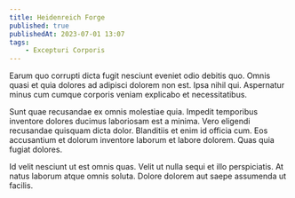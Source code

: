 ```yaml
---
title: Heidenreich Forge
published: true
publishedAt: 2023-07-01 13:07
tags:
    - Excepturi Corporis
---
```


Earum quo corrupti dicta fugit nesciunt eveniet odio debitis quo. Omnis quasi et quia dolores ad adipisci dolorem non est. Ipsa nihil qui. Aspernatur minus cum cumque corporis veniam explicabo et necessitatibus.

Sunt quae recusandae ex omnis molestiae quia. Impedit temporibus inventore dolores ducimus laboriosam est a minima. Vero eligendi recusandae quisquam dicta dolor. Blanditiis et enim id officia cum. Eos accusantium et dolorum inventore laborum et labore dolorem. Quas quia fugiat dolores.

Id velit nesciunt ut est omnis quas. Velit ut nulla sequi et illo perspiciatis. At natus laborum atque omnis soluta. Dolore dolorem aut saepe assumenda ut facilis.
